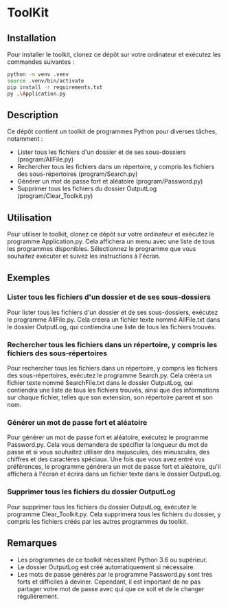 # ToolKit

## Installation

Pour installer le toolkit, clonez ce dépôt sur votre ordinateur et exécutez les commandes suivantes :

```bash
python -m venv .venv
source .venv/bin/activate
pip install -r requirements.txt
py .\Application.py
```

## Description

Ce dépôt contient un toolkit de programmes Python pour diverses tâches, notamment :

* Lister tous les fichiers d'un dossier et de ses sous-dossiers (program/AllFile.py)
* Rechercher tous les fichiers dans un répertoire, y compris les fichiers des sous-répertoires (program/Search.py)
* Générer un mot de passe fort et aléatoire (program/Password.py)
* Supprimer tous les fichiers du dossier OutputLog (program/Clear_Toolkit.py)

## Utilisation

Pour utiliser le toolkit, clonez ce dépôt sur votre ordinateur et exécutez le programme Application.py. Cela affichera un menu avec une liste de tous les programmes disponibles. Sélectionnez le programme que vous souhaitez exécuter et suivez les instructions à l'écran.

## Exemples

### Lister tous les fichiers d'un dossier et de ses sous-dossiers

Pour lister tous les fichiers d'un dossier et de ses sous-dossiers, exécutez le programme AllFile.py. Cela créera un fichier texte nommé AllFile.txt dans le dossier OutputLog, qui contiendra une liste de tous les fichiers trouvés.

### Rechercher tous les fichiers dans un répertoire, y compris les fichiers des sous-répertoires

Pour rechercher tous les fichiers dans un répertoire, y compris les fichiers des sous-répertoires, exécutez le programme Search.py. Cela créera un fichier texte nommé SearchFile.txt dans le dossier OutputLog, qui contiendra une liste de tous les fichiers trouvés, ainsi que des informations sur chaque fichier, telles que son extension, son répertoire parent et son nom.

### Générer un mot de passe fort et aléatoire

Pour générer un mot de passe fort et aléatoire, exécutez le programme Password.py. Cela vous demandera de spécifier la longueur du mot de passe et si vous souhaitez utiliser des majuscules, des minuscules, des chiffres et des caractères spéciaux. Une fois que vous avez entré vos préférences, le programme générera un mot de passe fort et aléatoire, qu'il affichera à l'écran et écrira dans un fichier texte dans le dossier OutputLog.

### Supprimer tous les fichiers du dossier OutputLog

Pour supprimer tous les fichiers du dossier OutputLog, exécutez le programme Clear_Toolkit.py. Cela supprimera tous les fichiers du dossier, y compris les fichiers créés par les autres programmes du toolkit.

## Remarques

* Les programmes de ce toolkit nécessitent Python 3.6 ou supérieur.
* Le dossier OutputLog est créé automatiquement si nécessaire.
* Les mots de passe générés par le programme Password.py sont très forts et difficiles à deviner. Cependant, il est important de ne pas partager votre mot de passe avec qui que ce soit et de le changer régulièrement.
